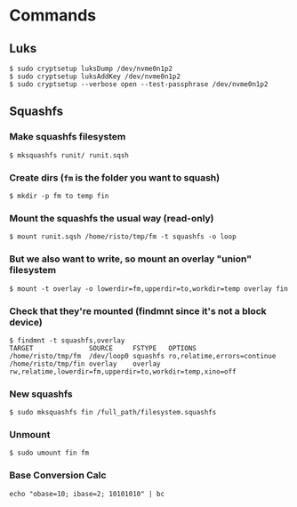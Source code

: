 # Commands

## Luks

```
$ sudo cryptsetup luksDump /dev/nvme0n1p2
$ sudo cryptsetup luksAddKey /dev/nvme0n1p2
$ sudo cryptsetup --verbose open --test-passphrase /dev/nvme0n1p2
```

## Squashfs

### Make squashfs filesystem

```
$ mksquashfs runit/ runit.sqsh
```

### Create dirs (`fm` is the folder you want to squash)

```
$ mkdir -p fm to temp fin
```

### Mount the squashfs the usual way (read-only)

```
$ mount runit.sqsh /home/risto/tmp/fm -t squashfs -o loop
```

### But we also want to write, so mount an overlay "union" filesystem

```
$ mount -t overlay -o lowerdir=fm,upperdir=to,workdir=temp overlay fin
```

### Check that they're mounted (findmnt since it's not a block device)

```
$ findmnt -t squashfs,overlay
TARGET              SOURCE     FSTYPE   OPTIONS
/home/risto/tmp/fm  /dev/loop0 squashfs ro,relatime,errors=continue
/home/risto/tmp/fin overlay    overlay  rw,relatime,lowerdir=fm,upperdir=to,workdir=temp,xino=off
```

### New squashfs

```
$ sudo mksquashfs fin /full_path/filesystem.squashfs
```

### Unmount

```
$ sudo umount fin fm
```

### Base Conversion Calc

```
echo "obase=10; ibase=2; 10101010" | bc
```
